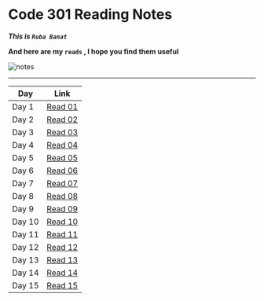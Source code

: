 # Code 301 Reading Notes

***This is `Ruba Banat`***

**And here are my `reads` , I hope you find them useful**

![notes](imgs/logo-code-dot-org_orig.png)

---


Day | Link
------------ | -------------
Day 1 | [Read 01](https://rubabanat.github.io/Reading-Notes-301/read-01)
Day 2 | [Read 02](https://rubabanat.github.io/Reading-Notes-301/read-02)
Day 3 | [Read 03](https://rubabanat.github.io/Reading-Notes-301/read-03)
Day 4 | [Read 04]()
Day 5 | [Read 05]()
Day 6 | [Read 06]()
Day 7 | [Read 07]()
Day 8 | [Read 08]()
Day 9 | [Read 09]()
Day 10| [Read 10]()
Day 11| [Read 11]()
Day 12| [Read 12]()
Day 13| [Read 13]()
Day 14| [Read 14]()
Day 15| [Read 15]()



